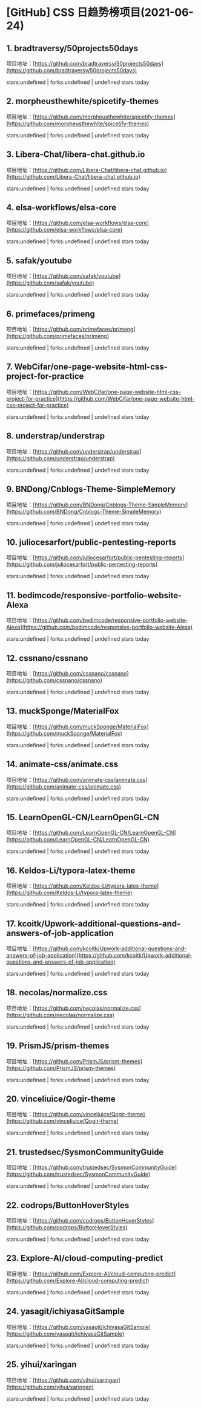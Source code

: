 # [GitHub] CSS 日趋势榜项目(2021-06-24)

## 1. bradtraversy/50projects50days 

项目地址：[https://github.com/bradtraversy/50projects50days](https://github.com/bradtraversy/50projects50days)

stars:undefined | forks:undefined | undefined stars today 



## 2. morpheusthewhite/spicetify-themes 

项目地址：[https://github.com/morpheusthewhite/spicetify-themes](https://github.com/morpheusthewhite/spicetify-themes)

stars:undefined | forks:undefined | undefined stars today 



## 3. Libera-Chat/libera-chat.github.io 

项目地址：[https://github.com/Libera-Chat/libera-chat.github.io](https://github.com/Libera-Chat/libera-chat.github.io)

stars:undefined | forks:undefined | undefined stars today 



## 4. elsa-workflows/elsa-core 

项目地址：[https://github.com/elsa-workflows/elsa-core](https://github.com/elsa-workflows/elsa-core)

stars:undefined | forks:undefined | undefined stars today 



## 5. safak/youtube 

项目地址：[https://github.com/safak/youtube](https://github.com/safak/youtube)

stars:undefined | forks:undefined | undefined stars today 



## 6. primefaces/primeng 

项目地址：[https://github.com/primefaces/primeng](https://github.com/primefaces/primeng)

stars:undefined | forks:undefined | undefined stars today 



## 7. WebCifar/one-page-website-html-css-project-for-practice 

项目地址：[https://github.com/WebCifar/one-page-website-html-css-project-for-practice](https://github.com/WebCifar/one-page-website-html-css-project-for-practice)

stars:undefined | forks:undefined | undefined stars today 



## 8. understrap/understrap 

项目地址：[https://github.com/understrap/understrap](https://github.com/understrap/understrap)

stars:undefined | forks:undefined | undefined stars today 



## 9. BNDong/Cnblogs-Theme-SimpleMemory 

项目地址：[https://github.com/BNDong/Cnblogs-Theme-SimpleMemory](https://github.com/BNDong/Cnblogs-Theme-SimpleMemory)

stars:undefined | forks:undefined | undefined stars today 



## 10. juliocesarfort/public-pentesting-reports 

项目地址：[https://github.com/juliocesarfort/public-pentesting-reports](https://github.com/juliocesarfort/public-pentesting-reports)

stars:undefined | forks:undefined | undefined stars today 



## 11. bedimcode/responsive-portfolio-website-Alexa 

项目地址：[https://github.com/bedimcode/responsive-portfolio-website-Alexa](https://github.com/bedimcode/responsive-portfolio-website-Alexa)

stars:undefined | forks:undefined | undefined stars today 



## 12. cssnano/cssnano 

项目地址：[https://github.com/cssnano/cssnano](https://github.com/cssnano/cssnano)

stars:undefined | forks:undefined | undefined stars today 



## 13. muckSponge/MaterialFox 

项目地址：[https://github.com/muckSponge/MaterialFox](https://github.com/muckSponge/MaterialFox)

stars:undefined | forks:undefined | undefined stars today 



## 14. animate-css/animate.css 

项目地址：[https://github.com/animate-css/animate.css](https://github.com/animate-css/animate.css)

stars:undefined | forks:undefined | undefined stars today 



## 15. LearnOpenGL-CN/LearnOpenGL-CN 

项目地址：[https://github.com/LearnOpenGL-CN/LearnOpenGL-CN](https://github.com/LearnOpenGL-CN/LearnOpenGL-CN)

stars:undefined | forks:undefined | undefined stars today 



## 16. Keldos-Li/typora-latex-theme 

项目地址：[https://github.com/Keldos-Li/typora-latex-theme](https://github.com/Keldos-Li/typora-latex-theme)

stars:undefined | forks:undefined | undefined stars today 



## 17. kcoitk/Upwork-additional-questions-and-answers-of-job-application 

项目地址：[https://github.com/kcoitk/Upwork-additional-questions-and-answers-of-job-application](https://github.com/kcoitk/Upwork-additional-questions-and-answers-of-job-application)

stars:undefined | forks:undefined | undefined stars today 



## 18. necolas/normalize.css 

项目地址：[https://github.com/necolas/normalize.css](https://github.com/necolas/normalize.css)

stars:undefined | forks:undefined | undefined stars today 



## 19. PrismJS/prism-themes 

项目地址：[https://github.com/PrismJS/prism-themes](https://github.com/PrismJS/prism-themes)

stars:undefined | forks:undefined | undefined stars today 



## 20. vinceliuice/Qogir-theme 

项目地址：[https://github.com/vinceliuice/Qogir-theme](https://github.com/vinceliuice/Qogir-theme)

stars:undefined | forks:undefined | undefined stars today 



## 21. trustedsec/SysmonCommunityGuide 

项目地址：[https://github.com/trustedsec/SysmonCommunityGuide](https://github.com/trustedsec/SysmonCommunityGuide)

stars:undefined | forks:undefined | undefined stars today 



## 22. codrops/ButtonHoverStyles 

项目地址：[https://github.com/codrops/ButtonHoverStyles](https://github.com/codrops/ButtonHoverStyles)

stars:undefined | forks:undefined | undefined stars today 



## 23. Explore-AI/cloud-computing-predict 

项目地址：[https://github.com/Explore-AI/cloud-computing-predict](https://github.com/Explore-AI/cloud-computing-predict)

stars:undefined | forks:undefined | undefined stars today 



## 24. yasagit/ichiyasaGitSample 

项目地址：[https://github.com/yasagit/ichiyasaGitSample](https://github.com/yasagit/ichiyasaGitSample)

stars:undefined | forks:undefined | undefined stars today 



## 25. yihui/xaringan 

项目地址：[https://github.com/yihui/xaringan](https://github.com/yihui/xaringan)

stars:undefined | forks:undefined | undefined stars today 



